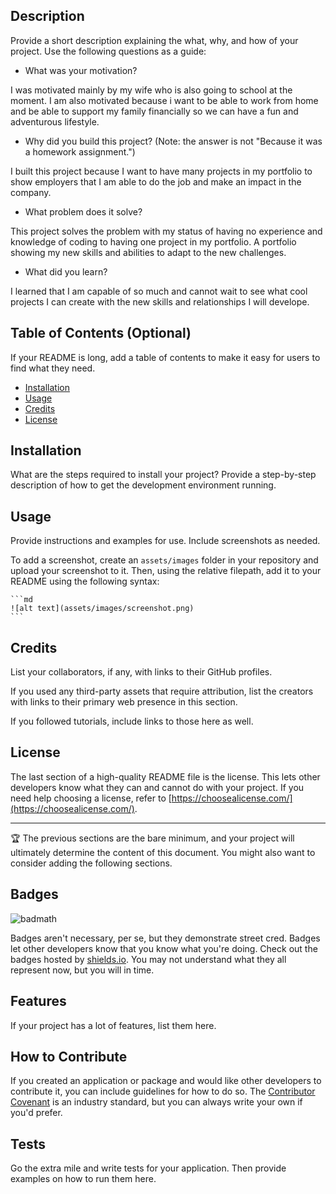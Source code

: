 ## Description

Provide a short description explaining the what, why, and how of your project. Use the following questions as a guide:

- What was your motivation?

I was motivated mainly by my wife who is also going to school at the moment. I am also motivated because i want to be able to work from home and be able to support my family financially so we can have a fun and adventurous lifestyle.
- Why did you build this project? (Note: the answer is not "Because it was a homework assignment.")

I built this project because I want to have many projects in my portfolio to show employers that I am able to do the job and make an impact in the company.
- What problem does it solve?

This project solves the problem with my status of having no experience and knowledge of coding to having one project in my portfolio. A portfolio showing my new skills and abilities to adapt to the new challenges. 
- What did you learn?

I learned that I am capable of so much and cannot wait to see what cool projects I can create with the new skills and relationships I will develope.
## Table of Contents (Optional)

If your README is long, add a table of contents to make it easy for users to find what they need.

- [Installation](#installation)
- [Usage](#usage)
- [Credits](#credits)
- [License](#license)

## Installation

What are the steps required to install your project? Provide a step-by-step description of how to get the development environment running.

## Usage

Provide instructions and examples for use. Include screenshots as needed.

To add a screenshot, create an `assets/images` folder in your repository and upload your screenshot to it. Then, using the relative filepath, add it to your README using the following syntax:

    ```md
    ![alt text](assets/images/screenshot.png)
    ```

## Credits

List your collaborators, if any, with links to their GitHub profiles.

If you used any third-party assets that require attribution, list the creators with links to their primary web presence in this section.

If you followed tutorials, include links to those here as well.

## License

The last section of a high-quality README file is the license. This lets other developers know what they can and cannot do with your project. If you need help choosing a license, refer to [https://choosealicense.com/](https://choosealicense.com/).

---

🏆 The previous sections are the bare minimum, and your project will ultimately determine the content of this document. You might also want to consider adding the following sections.

## Badges

![badmath](https://img.shields.io/github/languages/top/lernantino/badmath)

Badges aren't necessary, per se, but they demonstrate street cred. Badges let other developers know that you know what you're doing. Check out the badges hosted by [shields.io](https://shields.io/). You may not understand what they all represent now, but you will in time.

## Features

If your project has a lot of features, list them here.

## How to Contribute

If you created an application or package and would like other developers to contribute it, you can include guidelines for how to do so. The [Contributor Covenant](https://www.contributor-covenant.org/) is an industry standard, but you can always write your own if you'd prefer.

## Tests

Go the extra mile and write tests for your application. Then provide examples on how to run them here.

